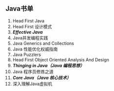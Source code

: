 ## Java书单
1. Head First Java
2. Head First 设计模式
3. __*Effective Java*__ 
4. Java并发编程实践
5. Java Generics and Collections
6. Java 性能优化权威指南
7. Java Puzzlers
8. Head First Object Oriented Analysis And Design
9. __*Thinging in Java（Java 编程思想）*__
10. Java 程序员修炼之道
11. __*Core Java（Java 核心技术）*__
12. 深入理解Java虚拟机
